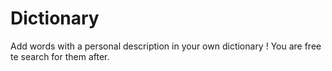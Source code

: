 # Dictionary
Add words with a personal description in your own dictionary ! You are free te search for them after.
